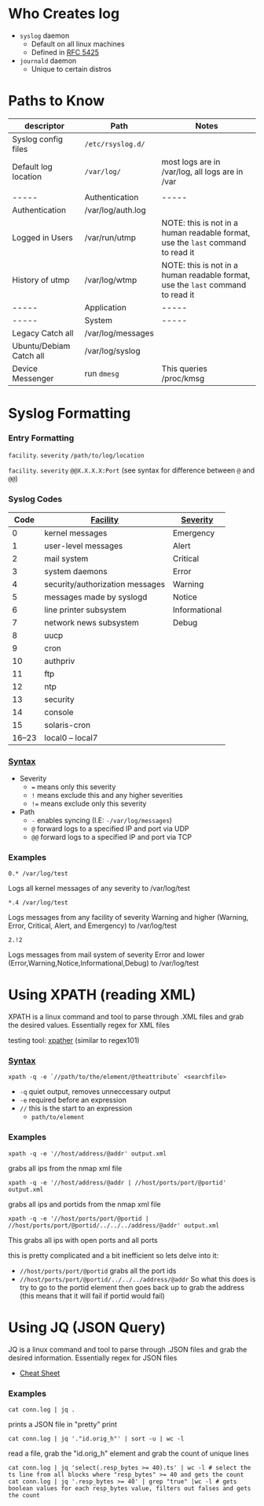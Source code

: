 # Who Creates log
- `syslog` daemon
  - Default on all linux machines
  - Defined in [RFC 5425](https://tools.ietf.org/html/rfc5424)
- `journald` daemon
  - Unique to certain distros

# Paths to Know
| descriptor | Path | Notes |
| ---------- | ---- | ----- | 
| Syslog config files | `/etc/rsyslog.d/` | |
| Default log location | `/var/log/` | most logs are in /var/log, all logs are in /var |
| | | |
| ----- | Authentication | ----- |
| Authentication | /var/log/auth.log | |
| Logged in Users | /var/run/utmp | NOTE: this is not in a human readable format, use the `last` command to read it |
| History of utmp | /var/log/wtmp | NOTE: this is not in a human readable format, use the `last` command to read it |
| ----- | Application | ----- |
| ----- | System | ----- |
| Legacy Catch all | /var/log/messages | |
| Ubuntu/Debiam Catch all | /var/log/syslog | |
| Device Messenger | run `dmesg` | This queries /proc/kmsg |

# Syslog Formatting

### Entry Formatting
`facility`. `severity` `/path/to/log/location`


`facility`. `severity` `@@X.X.X.X:Port` (see syntax for difference between `@` and `@@`)

### Syslog Codes
| Code | [Facility](https://en.wikipedia.org/wiki/Syslog#Facility) | [Severity](https://en.wikipedia.org/wiki/Syslog#Severity_level) |
| ---- | -------- | -------- |
| 0 | kernel messages | Emergency |
| 1 | user-level messages | Alert |
| 2 | mail system | Critical |
| 3 | system daemons | Error |
| 4 | security/authorization messages | Warning |
| 5 | messages made by syslogd | Notice |
| 6 | line printer subsystem | Informational |
| 7 | network news subsystem | Debug |
| 8 	| uucp 	| |
| 9 	| cron 	| |
| 10 	| authpriv 	| |
| 11 	| ftp 	| |
| 12 	| ntp 	| |
| 13 	| security 	| |
| 14 	| console 	| |
| 15 	| solaris-cron 	| |
| 16–23 	| local0 – local7 	| |
### [Syntax](https://man7.org/linux/man-pages/man5/rsyslog.conf.5.html)
- Severity
  - `=` means only this severity
  - `!` means exclude this and any higher severities
  - `!=` means exclude only this severity
- Path
  - `-` enables syncing (I.E: `-/var/log/messages`)
  - `@` forward logs to a specified IP and port via UDP
  - `@@` forward logs to a specified IP and port via TCP

### Examples
```
0.* /var/log/test
```
Logs all kernel messages of any severity to /var/log/test

```
*.4 /var/log/test
```
Logs messages from any facility of severity Warning and higher (Warning, Error, Critical, Alert, and Emergency) to /var/log/test

```
2.!2
```
Logs messages from mail system of severity Error and lower (Error,Warning,Notice,Informational,Debug) to /var/log/test

# Using XPATH (reading XML)
XPATH is a linux command and tool to parse through .XML files and grab the desired values. Essentially regex for XML files

testing tool: [xpather](http://xpather.com/) (similar to regex101)

### [Syntax](http://www.whitebeam.org/library/guide/TechNotes/xpath.rhtm)
```
xpath -q -e `//path/to/the/element/@theattribute` <searchfile>
```
- `-q` quiet output, removes unneccessary output
- `-e` required before an expression
- `//` this is the start to an expression
  - `path/to/element`

### Examples
```
xpath -q -e '//host/address/@addr' output.xml
```
grabs all ips from the nmap xml file

```
xpath -q -e '//host/address/@addr | //host/ports/port/@portid' output.xml
```
grabs all ips and portids from the nmap xml file

```
xpath -q -e '//host/ports/port/@portid | //host/ports/port/@portid/../../../address/@addr' output.xml
```
This grabs all ips with open ports and all ports

this is pretty complicated and a bit inefficient so lets delve into it:
- `//host/ports/port/@portid` grabs all the port ids
- `//host/ports/port/@portid/../../../address/@addr` So what this does is try to go to the portid element then goes back up to grab the address (this means that it will fail if portid would fail)


# Using JQ (JSON Query)
JQ is a linux command and tool to parse through .JSON files and grab the desired information. Essentially regex for JSON files

- [Cheat Sheet](https://cheat.sh/jq)

### Examples


```
cat conn.log | jq .
```
prints a JSON file in "pretty" print

```
cat conn.log | jq '."id.orig_h"' | sort -u | wc -l
```
read a file, grab the "id.orig_h" element and grab the count of unique lines

```
cat conn.log | jq 'select(.resp_bytes >= 40).ts' | wc -l # select the ts line from all blocks where "resp_bytes" >= 40 and gets the count
cat conn.log | jq '.resp_bytes >= 40' | grep "true" |wc -l # gets boolean values for each resp_bytes value, filters out falses and gets the count
```

